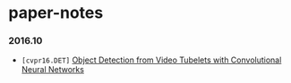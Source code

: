 # paper-notes

### 2016.10

* `[cvpr16.DET]` [Object Detection from Video Tubelets with Convolutional Neural Networks](paper-notes/tcnn.md)
